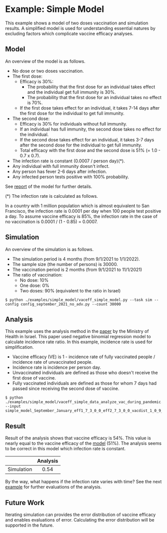 Example: Simple Model
=====================

This example shows a model of two doses vaccination and simulation results.
A simplified model is used for understanding essential natures by excluding factors which complicate vaccine efficacy analyses.

Model
-----

An overview of the model is as follows.<a id="Model"></a>

- No dose or two doses vaccination.
- The first dose:
  - Efficacy is 30%:
    - The probability that the first dose for an individual takes effect and the individual get full immunity is 30%.
    - The probability that the first dose for an individual takes no effect is 70%.
  - If the first dose takes effect for an individual, it takes 7-14 days after the first dose for the individual to get full immunity.
- The second dose:
  - Efficacy is 30% for individuals without full immunity.
  - If an individual has full immunity, the second dose takes no effect for the individual.
  - If the second dose takes effect for an individual, it takes 3-7 days after the second dose for the individual to get full immunity.
  - Total efficacy with the first dose and the second dose is 51% (= 1.0 - 0.7 x 0.7).
- The infection rate is constant (0.0007 / person day)(*).
- Any individual with full immunity doesn't infect.
- Any person has fever 2-6 days after infection.
- Any infected person tests positive with 100% probability.

See [report](./report/model_report.md) of the model for further details.

(*) The infection rate is calculated as follows.

In a country with 1 million population which is almost equivalent to San Francisco, the infection rate is 0.0001 per day when 100 people test positive a day.
To assume vaccine efficacy is 85%, the infection rate in the case of no vaccination is
0.0001 / (1 - 0.85) = 0.0007.


Simulation
----------

An overview of the simulation is as follows.

- The simulation period is 4 months (from 9/1/2021 to 1/1/2022).
- The sample size (the number of persons) is 30000.
- The vaccination period is 2 months (from 9/1/2021 to 11/1/2021)
- The ratio of vaccination:
  - No dose: 10%
  - One dose: 0%
  - Two doses: 90% (equivalent to the ratio in Israel)

```console
$ python ./examples/simple_model/vaceff_simple_model.py --task sim --config config_september_2021_no_adv.py --count 30000
```

Analysis
--------

This example uses the analysis method in the [paper][1] by the Ministry of Health in Israel.
This paper used negative binomial regression model to calculate incidence rate ratio.
In this example, incidence rate is used for simplification.

- Vaccine efficacy (VE) is 1 - incidence rate of fully vaccinated people / incidence rate of unvaccinated people.
- Incidence rate is incidence per person day.
- Unvaccinated individuals are defined as those who doesn't receive the first dose of vaccine.
- Fully vaccinated individuals are defined as those for whom 7 days had passed since receiving the second dose of vaccine.

```console
$ python ./examples/simple_model/vaceff_simple_data_analyze_vac_during_pandemic.py --input simple_model_September_January_eff1_7_3_0_0_eff2_7_3_0_0_vacdist_1_0_9_30000.dat
```

Result
------

Result of the analysis shows that vaccine efficacy is 54%.
This value is nearly equal to the vaccine efficacy of the [model](#Model) (51%).
The analysis seems to be correct in this model which infection rate is constant.

|             | Analysis   |
| :---------: | :--------: |
| Simulation  | 0.54       |

By the way, what happens if the infection rate varies with time?
See the next [example](../simple_model_with_varying_infection_rate/README.md) for further evaluations of the analysis.

Future Work
-----------

Iterating simulation can provides the error distribution of vaccine efficacy and enables evaluations of error.
Calculating the error distribution will be supported in the future.


[1]: https://www.thelancet.com/article/S0140-6736(21)00947-8/fulltext
